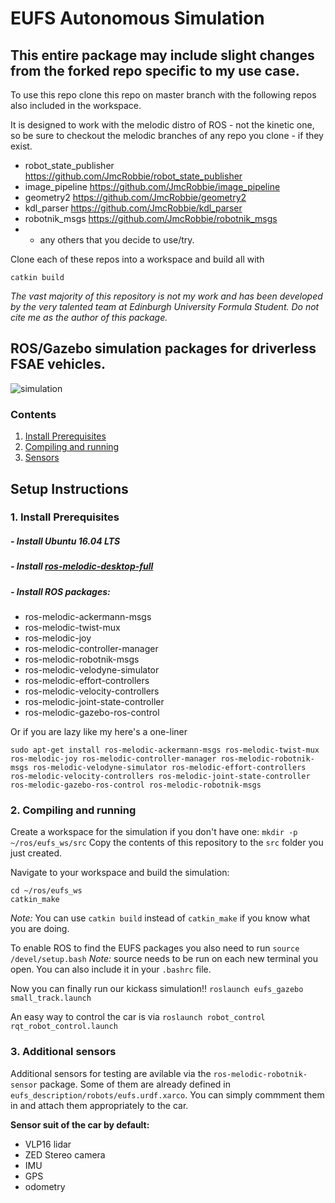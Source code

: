 # EUFS Autonomous Simulation

## This entire package may include slight changes from the forked repo specific to my use case.
To use this repo clone this repo on master branch with the following repos also included in the workspace. 

It is designed to work with the melodic distro of ROS - not the kinetic one, so be sure to checkout the melodic branches of any repo you clone - if they exist. 

* robot_state_publisher https://github.com/JmcRobbie/robot_state_publisher
* image_pipeline https://github.com/JmcRobbie/image_pipeline
* geometry2 https://github.com/JmcRobbie/geometry2
* kdl_parser https://github.com/JmcRobbie/kdl_parser
* robotnik_msgs https://github.com/JmcRobbie/robotnik_msgs
* + any others that you decide to use/try.  

Clone each of these repos into a workspace and build all with 

`catkin build`

*The vast majority of this repository is not my work and has been developed by the very talented team at Edinburgh University Formula Student. Do not cite me as the author of this package.*

## ROS/Gazebo simulation packages for driverless FSAE vehicles.

![simulation](https://eufs.eusa.ed.ac.uk/wp-content/uploads/2018/05/eufsa-sim.jpg)

### Contents
1. [Install Prerequisites](#requirements)
2. [Compiling and running](#compiling)
3. [Sensors](#sensors)

## Setup Instructions
### 1. Install Prerequisites <a name="requirements"></a>
##### - Install Ubuntu 16.04 LTS
##### - Install [ros-melodic-desktop-full](http://wiki.ros.org/melodic/Installation)
##### - Install ROS packages:
* ros-melodic-ackermann-msgs
* ros-melodic-twist-mux
* ros-melodic-joy
* ros-melodic-controller-manager
* ros-melodic-robotnik-msgs
* ros-melodic-velodyne-simulator
* ros-melodic-effort-controllers
* ros-melodic-velocity-controllers
* ros-melodic-joint-state-controller
* ros-melodic-gazebo-ros-control

Or if you are lazy like my here's a one-liner
```
sudo apt-get install ros-melodic-ackermann-msgs ros-melodic-twist-mux ros-melodic-joy ros-melodic-controller-manager ros-melodic-robotnik-msgs ros-melodic-velodyne-simulator ros-melodic-effort-controllers ros-melodic-velocity-controllers ros-melodic-joint-state-controller ros-melodic-gazebo-ros-control ros-melodic-robotnik-msgs
```


### 2. Compiling and running <a name="compiling"></a>

Create a workspace for the simulation if you don't have one:
```mkdir -p ~/ros/eufs_ws/src```
Copy the contents of this repository to the `src` folder you just created.

Navigate to your workspace and build the simulation:
```
cd ~/ros/eufs_ws
catkin_make
```
_Note:_ You can use `catkin build` instead of `catkin_make` if you know what you are doing.

To enable ROS to find the EUFS packages you also need to run
```source /devel/setup.bash```
_Note:_ source needs to be run on each new terminal you open. You can also include it in your `.bashrc` file.

Now you can finally run our kickass simulation!!
```roslaunch eufs_gazebo small_track.launch```

An easy way to control the car is via
```roslaunch robot_control rqt_robot_control.launch```

### 3. Additional sensors <a name="sensors"></a>
Additional sensors for testing are avilable via the `ros-melodic-robotnik-sensor` package. Some of them are already defined in `eufs_description/robots/eufs.urdf.xarco`. You can simply commment them in and attach them appropriately to the car.


**Sensor suit of the car by default:**

* VLP16 lidar
* ZED Stereo camera
* IMU
* GPS
* odometry
